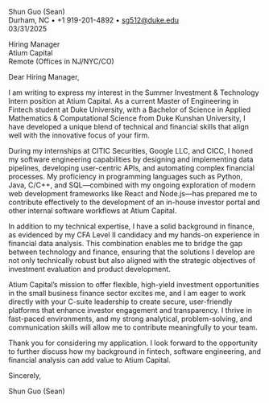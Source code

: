 Shun Guo (Sean)  
Durham, NC • +1 919-201-4892 • sg512@duke.edu  
03/31/2025

Hiring Manager  
Atium Capital  
Remote (Offices in NJ/NYC/CO)

Dear Hiring Manager,

I am writing to express my interest in the Summer Investment & Technology Intern position at Atium Capital. As a current Master of Engineering in Fintech student at Duke University, with a Bachelor of Science in Applied Mathematics & Computational Science from Duke Kunshan University, I have developed a unique blend of technical and financial skills that align well with the innovative focus of your firm.

During my internships at CITIC Securities, Google LLC, and CICC, I honed my software engineering capabilities by designing and implementing data pipelines, developing user-centric APIs, and automating complex financial processes. My proficiency in programming languages such as Python, Java, C/C++, and SQL—combined with my ongoing exploration of modern web development frameworks like React and Node.js—has prepared me to contribute effectively to the development of an in-house investor portal and other internal software workflows at Atium Capital.

In addition to my technical expertise, I have a solid background in finance, as evidenced by my CFA Level II candidacy and my hands-on experience in financial data analysis. This combination enables me to bridge the gap between technology and finance, ensuring that the solutions I develop are not only technically robust but also aligned with the strategic objectives of investment evaluation and product development.

Atium Capital’s mission to offer flexible, high-yield investment opportunities in the small business finance sector excites me, and I am eager to work directly with your C-suite leadership to create secure, user-friendly platforms that enhance investor engagement and transparency. I thrive in fast-paced environments, and my strong analytical, problem-solving, and communication skills will allow me to contribute meaningfully to your team.

Thank you for considering my application. I look forward to the opportunity to further discuss how my background in fintech, software engineering, and financial analysis can add value to Atium Capital.

Sincerely,

Shun Guo (Sean)